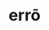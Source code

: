 ---
title: errō
meaning: to wander
ch: [five, eighteen]
pos: verb
inf: errāre
secondppstem: err
infend: āre
thirdpp: errāvī
fourthpp: errātūrus
conjugation: first
derivative: erroneous
six: y
---